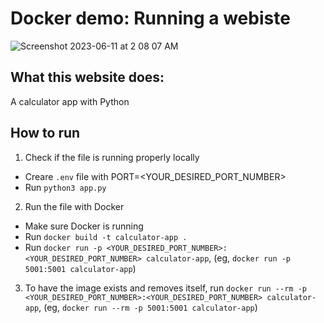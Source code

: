 # Docker demo: Running a webiste 

![Screenshot 2023-06-11 at 2 08 07 AM](https://github.com/chrislevn/dockerfile-practices/assets/32094007/9c644f25-59a5-4c4f-a8b0-ee744131b191)

## What this website does:
A calculator app with Python

## How to run
1. Check if the file is running properly locally
- Creare `.env` file with PORT=<YOUR_DESIRED_PORT_NUMBER>
- Run `python3 app.py`

2. Run the file with Docker
- Make sure Docker is running
- Run `docker build -t calculator-app . `
- Run `docker run -p <YOUR_DESIRED_PORT_NUMBER>:<YOUR_DESIRED_PORT_NUMBER> calculator-app`, (eg, `docker run -p 5001:5001 calculator-app`)

3. To have the image exists and removes itself, run `docker run --rm -p <YOUR_DESIRED_PORT_NUMBER>:<YOUR_DESIRED_PORT_NUMBER> calculator-app`, (eg, `docker run --rm -p 5001:5001 calculator-app`)
